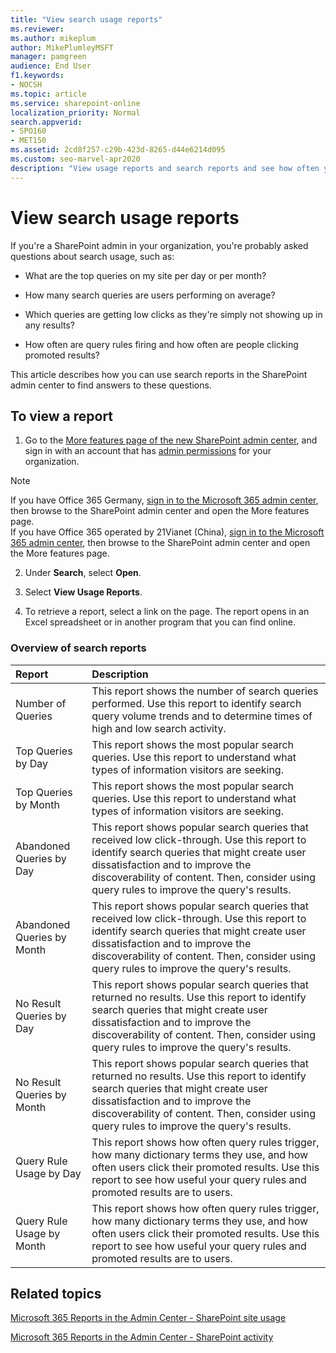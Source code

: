 ```yaml
---
title: "View search usage reports"
ms.reviewer: 
ms.author: mikeplum
author: MikePlumleyMSFT
manager: pamgreen
audience: End User
f1.keywords:
- NOCSH
ms.topic: article
ms.service: sharepoint-online
localization_priority: Normal
search.appverid:
- SPO160
- MET150
ms.assetid: 2cd8f257-c29b-423d-8265-d44e6214d095
ms.custom: seo-marvel-apr2020
description: "View usage reports and search reports and see how often your users search, what their top queries are, and which queries they're having trouble getting answers for. Usage analytics and search analytics replace the discontinued web analytics from previous versions of SharePoint."
---
```


# View search usage reports

If you're a SharePoint admin in your organization, you're probably asked questions about search usage, such as:
  
- What are the top queries on my site per day or per month?
    
- How many search queries are users performing on average?
    
- Which queries are getting low clicks as they're simply not showing up in any results?
    
- How often are query rules firing and how often are people clicking promoted results?
    
This article describes how you can use search reports in the SharePoint admin center to find answers to these questions.
  
## To view a report
<a name="__top"> </a>

1. Go to the [More features page of the new SharePoint admin center](https://admin.microsoft.com/sharepoint?page=classicfeatures&modern=true), and sign in with an account that has [admin permissions](/sharepoint/sharepoint-admin-role) for your organization.

>[!NOTE]
>If you have Office 365 Germany, [sign in to the Microsoft 365 admin center](https://go.microsoft.com/fwlink/p/?linkid=848041), then browse to the SharePoint admin center and open the More features page. <br>If you have Office 365 operated by 21Vianet (China), [sign in to the Microsoft 365 admin center](https://go.microsoft.com/fwlink/p/?linkid=850627), then browse to the SharePoint admin center and open the More features page.
    
2. Under **Search**, select **Open**.

3. Select **View Usage Reports**.
    
4. To retrieve a report, select a link on the page. The report opens in an Excel spreadsheet or in another program that you can find online.
    
### Overview of search reports

|**Report**|**Description**|
|:-----|:-----|
|Number of Queries  <br/> |This report shows the number of search queries performed. Use this report to identify search query volume trends and to determine times of high and low search activity.  <br/> |
|Top Queries by Day  <br/> |This report shows the most popular search queries. Use this report to understand what types of information visitors are seeking.  <br/> |
|Top Queries by Month  <br/> |This report shows the most popular search queries. Use this report to understand what types of information visitors are seeking.  <br/> |
|Abandoned Queries by Day  <br/> |This report shows popular search queries that received low click-through. Use this report to identify search queries that might create user dissatisfaction and to improve the discoverability of content. Then, consider using query rules to improve the query's results.  <br/> |
|Abandoned Queries by Month  <br/> |This report shows popular search queries that received low click-through. Use this report to identify search queries that might create user dissatisfaction and to improve the discoverability of content. Then, consider using query rules to improve the query's results.  <br/> |
|No Result Queries by Day  <br/> |This report shows popular search queries that returned no results. Use this report to identify search queries that might create user dissatisfaction and to improve the discoverability of content. Then, consider using query rules to improve the query's results.  <br/> |
|No Result Queries by Month  <br/> |This report shows popular search queries that returned no results. Use this report to identify search queries that might create user dissatisfaction and to improve the discoverability of content. Then, consider using query rules to improve the query's results.  <br/> |
|Query Rule Usage by Day  <br/> |This report shows how often query rules trigger, how many dictionary terms they use, and how often users click their promoted results. Use this report to see how useful your query rules and promoted results are to users.  <br/> |
|Query Rule Usage by Month  <br/> |This report shows how often query rules trigger, how many dictionary terms they use, and how often users click their promoted results. Use this report to see how useful your query rules and promoted results are to users.  <br/> |
   
## Related topics
<a name="__top"> </a>

[Microsoft 365 Reports in the Admin Center - SharePoint site usage](/office365/admin/activity-reports/sharepoint-site-usage)
  
[Microsoft 365 Reports in the Admin Center - SharePoint activity](/office365/admin/activity-reports/sharepoint-activity)

